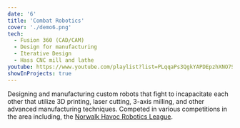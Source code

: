 ```yaml
---
date: '6'
title: 'Combat Robotics'
cover: './demo6.png'
tech:
  - Fusion 360 (CAD/CAM)
  - Design for manufacturing
  - Iterative Design
  - Hass CNC mill and lathe
youtube: https://www.youtube.com/playlist?list=PLqqaPs3QgkYAPDEpzhXNO7Sn4FlN0-it3
showInProjects: true
---
```


Designing and manufacturing custom robots that fight to incapacitate each other that utilize 3D printing, laser cutting, 3-axis milling, and other advanced manufacturing techniques. Competed in various competitions in the area including, the [Norwalk Havoc Robotics League](https://50day.io/mediawiki/index.php/Norwalk_Havoc_Robot_League).
